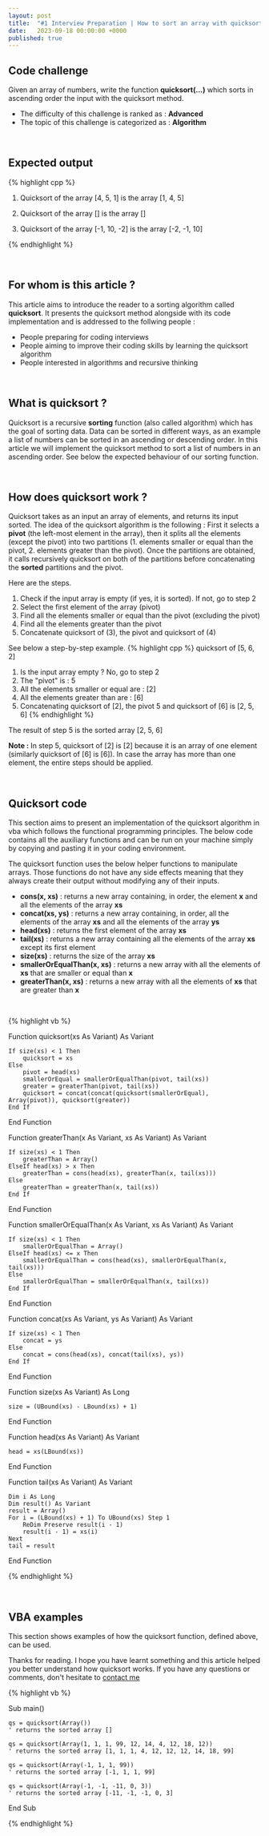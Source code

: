 ```yaml
---
layout: post
title:  "#1 Interview Preparation | How to sort an array with quicksort ?"
date:   2023-09-18 00:00:00 +0000
published: true
---
```


## Code challenge

Given an array of numbers, write the function **quicksort(...)** which sorts in ascending order the input with the quicksort method.

- The difficulty of this challenge is ranked as : **Advanced**
- The topic of this challenge is categorized as : **Algorithm**

<br/>

## Expected output

{% highlight cpp %}

1) Quicksort of the array [4, 5, 1] is the array [1, 4, 5]

2) Quicksort of the array [] is the array []

3) Quicksort of the array [-1, 10, -2] is the array [-2, -1, 10]

{% endhighlight %}

<br/>

## For whom is this article ?

This article aims to introduce the reader to a sorting algorithm called **quicksort**. It presents the quicksort method alongside with its code implementation and is addressed to the follwing people :
- People preparing for coding interviews
- People aiming to improve their coding skills by learning the quicksort algorithm
- People interested in algorithms and recursive thinking

<br/>

## What is quicksort ?

Quicksort is a recursive **sorting** function (also called algorithm) which has the goal of sorting data. Data can be sorted in different ways, as an example a list of numbers can be sorted in an ascending or descending order. In this article we will implement the quicksort method to sort a list of numbers in an ascending order. See below the expected behaviour of our sorting function.

<br/>

## How does quicksort work ?

Quicksort takes as an input an array of elements, and returns its input sorted. The idea of the quicksort algorithm is the following : First it selects a **pivot** (the left-most element in the array), then it splits all the elements (except the pivot) into two partitions (1. elements smaller or equal than the pivot, 2. elements greater than the pivot). Once the partitions are obtained, it calls recursively quicksort on both of the partitions before concatenating the **sorted** partitions and the pivot.

Here are the steps.
1. Check if the input array is empty (if yes, it is sorted). If not, go to step 2
2. Select the first element of the array (pivot)
3. Find all the elements smaller or equal than the pivot (excluding the pivot)
4. Find all the elements greater than the pivot
5. Concatenate quicksort of (3), the pivot and quicksort of (4)

See below a step-by-step example.
{% highlight cpp %}
quicksort of [5, 6, 2]
1. Is the input array empty ? No, go to step 2
2. The "pivot" is : 5
3. All the elements smaller or equal are : [2]
4. All the elements greater than are : [6]
5. Concatenating quicksort of [2], the pivot 5 and quicksort of [6] is [2, 5, 6]
{% endhighlight %}

The result of step 5 is the sorted array [2, 5, 6]

**Note :** In step 5, quicksort of [2] is [2] because it is an array of one element (similarly quicksort of [6] is [6]). In case the array has more than one element, the entire steps should be applied.

<br/>

## Quicksort code

This section aims to present an implementation of the quicksort algorithm in vba which follows the functional programming principles. The below code contains all the auxiliary functions and can be run on your machine simply by copying and pasting it in your coding environment.

The quicksort function uses the below helper functions to manipulate arrays. Those functions do not have any side effects meaning that they always create their output without modifying any of their inputs. 
- **cons(x, xs)** : returns a new array containing, in order, the element **x** and all the elements of the array **xs**
- **concat(xs, ys)** : returns a new array containing, in order, all the elements of the array **xs** and all the elements of the array **ys**
- **head(xs)** : returns the first element of the array **xs**
- **tail(xs)** : returns a new array containing all the elements of the array **xs** except its first element
- **size(xs)** : returns the size of the array **xs**
- **smallerOrEqualThan(x, xs)** : returns a new array with all the elements of **xs** that are smaller or equal than **x**
- **greaterThan(x, xs)** : returns a new array with all the elements of **xs** that are greater than **x**

<br/>

{% highlight vb %}

Function quicksort(xs As Variant) As Variant

    If size(xs) < 1 Then
        quicksort = xs
    Else
        pivot = head(xs)
        smallerOrEqual = smallerOrEqualThan(pivot, tail(xs))
        greater = greaterThan(pivot, tail(xs))
        quicksort = concat(concat(quicksort(smallerOrEqual), Array(pivot)), quicksort(greater))
    End If

End Function

Function greaterThan(x As Variant, xs As Variant) As Variant

    If size(xs) < 1 Then
        greaterThan = Array()
    ElseIf head(xs) > x Then
        greaterThan = cons(head(xs), greaterThan(x, tail(xs)))
    Else
        greaterThan = greaterThan(x, tail(xs))
    End If

End Function

Function smallerOrEqualThan(x As Variant, xs As Variant) As Variant

    If size(xs) < 1 Then
        smallerOrEqualThan = Array()
    ElseIf head(xs) <= x Then
        smallerOrEqualThan = cons(head(xs), smallerOrEqualThan(x, tail(xs)))
    Else
        smallerOrEqualThan = smallerOrEqualThan(x, tail(xs))
    End If

End Function

Function concat(xs As Variant, ys As Variant) As Variant

    If size(xs) < 1 Then
        concat = ys
    Else
        concat = cons(head(xs), concat(tail(xs), ys))
    End If

End Function

Function size(xs As Variant) As Long

    size = (UBound(xs) - LBound(xs) + 1)

End Function

Function head(xs As Variant) As Variant

    head = xs(LBound(xs))

End Function

Function tail(xs As Variant) As Variant

    Dim i As Long
    Dim result() As Variant
    result = Array()
    For i = (LBound(xs) + 1) To UBound(xs) Step 1
        ReDim Preserve result(i - 1)
        result(i - 1) = xs(i)
    Next
    tail = result
    
End Function

{% endhighlight %}

<br/>

## VBA examples
This section shows examples of how the quicksort function, defined above, can be used.

Thanks for reading. I hope you have learnt something and this article helped you better understand how quicksort works. If you have any questions or comments, don't hesitate to <a href="mailto:hello@assadnavi.ch">contact me</a>


{% highlight vb %}

Sub main()

    qs = quicksort(Array())
    ' returns the sorted array []

    qs = quicksort(Array(1, 1, 1, 99, 12, 14, 4, 12, 18, 12))
    ' returns the sorted array [1, 1, 1, 4, 12, 12, 12, 14, 18, 99]

    qs = quicksort(Array(-1, 1, 1, 99))
    ' returns the sorted array [-1, 1, 1, 99]

    qs = quicksort(Array(-1, -1, -11, 0, 3))
    ' returns the sorted array [-11, -1, -1, 0, 3]

End Sub

{% endhighlight %}
